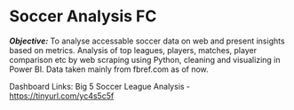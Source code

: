 # Soccer Analysis FC
**_Objective:_**
To analyse accessable soccer data on web and present insights based on metrics.
Analysis of top leagues, players, matches, player comparison etc by web scraping using Python, cleaning and visualizing in Power BI.
Data taken mainly from fbref.com as of now.

Dashboard Links:
Big 5 Soccer League Analysis - https://tinyurl.com/yc4s5c5f
